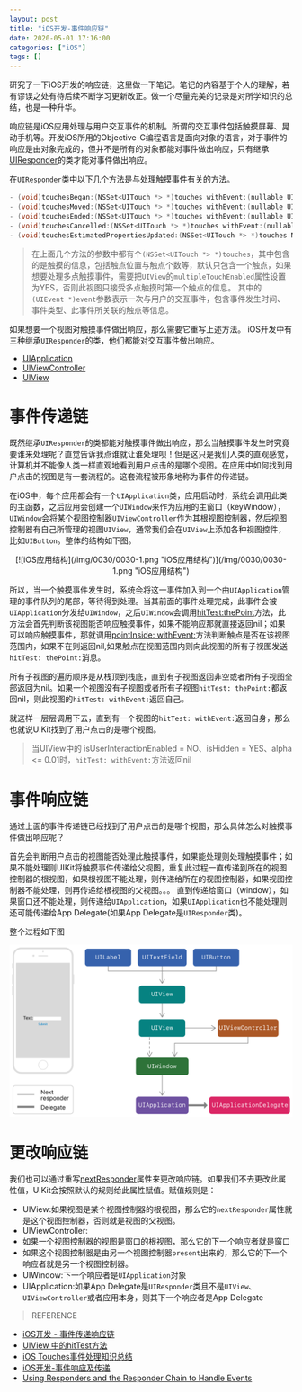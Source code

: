 ```yaml
---
layout: post
title: "iOS开发-事件响应链"
date: 2020-05-01 17:16:00
categories: ["iOS"]
tags: []
---
```

研究了一下iOS开发的响应链，这里做一下笔记。笔记的内容基于个人的理解，若有谬误之处有待后续不断学习更新改正。做一个尽量完美的记录是对所学知识的总结，也是一种升华。<!--more-->

响应链是iOS应用处理与用户交互事件的机制。所谓的交互事件包括触摸屏幕、晃动手机等。开发iOS所用的Objective-C编程语言是面向对象的语言，对于事件的响应是由对象完成的，但并不是所有的对象都能对事件做出响应，只有继承 <a href="https://developer.apple.com/documentation/uikit/uiresponder?language=objc">UIResponder</a>的类才能对事件做出响应。

在`UIResponder`类中以下几个方法是与处理触摸事件有关的方法。
```objective-c
- (void)touchesBegan:(NSSet<UITouch *> *)touches withEvent:(nullable UIEvent *)event;
- (void)touchesMoved:(NSSet<UITouch *> *)touches withEvent:(nullable UIEvent *)event;
- (void)touchesEnded:(NSSet<UITouch *> *)touches withEvent:(nullable UIEvent *)event;
- (void)touchesCancelled:(NSSet<UITouch *> *)touches withEvent:(nullable UIEvent *)event;
- (void)touchesEstimatedPropertiesUpdated:(NSSet<UITouch *> *)touches NS_AVAILABLE_IOS(9_1);
```
> 在上面几个方法的参数中都有个`(NSSet<UITouch *> *)touches`，其中包含的是触摸的信息，包括触点位置与触点个数等，默认只包含一个触点，如果想要处理多点触摸事件，需要把`UIView`的`multipleTouchEnabled`属性设置为YES，否则此视图只接受多点触摸时第一个触点的信息。
其中的`(UIEvent *)event`参数表示一次与用户的交互事件，包含事件发生时间、事件类型、此事件所关联的触点等信息。

如果想要一个视图对触摸事件做出响应，那么需要它重写上述方法。
iOS开发中有三种继承`UIResponder`的类，他们都能对交互事件做出响应。
- <a href="https://developer.apple.com/documentation/uikit/uiapplication?language=objc">UIApplication</a>
- <a href="https://developer.apple.com/documentation/uikit/uiviewcontroller?language=objc">UIViewController</a>
- <a href="https://developer.apple.com/documentation/uikit/uiview?language=objc">UIView</a>


# 事件传递链
既然继承`UIResponder`的类都能对触摸事件做出响应，那么当触摸事件发生时究竟要谁来处理呢？直觉告诉我点谁就让谁处理呗！但是这只是我们人类的直观感觉，计算机并不能像人类一样直观地看到用户点击的是哪个视图。在应用中如何找到用户点击的视图是有一套流程的。这套流程被形象地称为事件的传递链。

在iOS中，每个应用都会有一个`UIApplication`类，应用启动时，系统会调用此类的主函数，之后应用会创建一个`UIWindow`来作为应用的主窗口（keyWindow），`UIWindow`会将某个视图控制器`UIViewController`作为其根视图控制器，然后视图控制器有自己所管理的视图`UIView`，通常我们会在`UIView`上添加各种视图控件，比如`UIButton`。整体的结构如下图。
<center>[![iOS应用结构](/img/0030/0030-1.png "iOS应用结构")](/img/0030/0030-1.png "iOS应用结构")</center>

所以，当一个触摸事件发生时，系统会将这一事件加入到一个由`UIApplication`管理的事件队列的尾部，等待得到处理。当其前面的事件处理完成，此事件会被`UIApplication`分发给`UIWindow`，之后`UIWindow`会调用<a href="https://developer.apple.com/documentation/quartzcore/catransformlayer/1805274-hittest?language=occ">hitTest:thePoint</a>方法，此方法会首先判断该视图能否响应触摸事件，如果不能响应那就直接返回nil；如果可以响应触摸事件，那就调用<a href="https://developer.apple.com/documentation/uikit/uiview/1622533-pointinside?language=occ">pointInside: withEvent:</a>方法判断触点是否在该视图范围内，如果不在则返回nil,如果触点在视图范围内则向此视图的所有子视图发送`hitTest: thePoint:`消息。

所有子视图的遍历顺序是从栈顶到栈底，直到有子视图返回非空或者所有子视图全部返回为nil。如果一个视图没有子视图或者所有子视图`hitTest: thePoint:`都返回nil，则此视图的`hitTest: withEvent:`返回自己。

就这样一层层调用下去，直到有一个视图的`hitTest: withEvent:`返回自身，那么也就说UIKit找到了用户点击的是哪个视图。

> 当UIView中的 isUserInteractionEnabled = NO、isHidden = YES、alpha <= 0.01时，`hitTest: withEvent:`方法返回nil

# 事件响应链
通过上面的事件传递链已经找到了用户点击的是哪个视图，那么具体怎么对触摸事件做出响应呢？

首先会判断用户点击的视图能否处理此触摸事件，如果能处理则处理触摸事件；如果不能处理则UIKit将触摸事件传递给父视图，重复此过程一直传递到所在的视图控制器的根视图，如果根视图不能处理，则传递给所在的视图控制器，如果视图控制器不能处理，则再传递给根视图的父视图。。。
直到传递给窗口（window），如果窗口还不能处理，则传递给`UIApplication`，如果`UIApplication`也不能处理则还可能传递给App Delegate(如果App Delegate是`UIResponder`类)。

整个过程如下图

[![响应链结构](/img/0030/0030-2.png "响应链结构")](/img/0030/0030-2.png "响应链结构")

# 更改响应链
我们也可以通过重写<a href="https://developer.apple.com/documentation/uikit/uiresponder/1621099-nextresponder?language=objc">nextResponder</a>属性来更改响应链。如果我们不去更改此属性值，UIKit会按照默认的规则给此属性赋值。赋值规则是：
- UIView:如果视图是某个视图控制器的根视图，那么它的`nextResponder`属性就是这个视图控制器，否则就是视图的父视图。
- UIViewController:
 - 如果一个视图控制器的视图是窗口的根视图，那么它的下一个响应者就是窗口
 - 如果这个视图控制器是由另一个视图控制器`present`出来的，那么它的下一个响应者就是另一个视图控制器。
- UIWindow:下一个响应者是`UIApplication`对象
- UIApplication:如果App Delegate是`UIResponder`类且不是`UIView`、`UIViewController`或者应用本身，则其下一个响应者是App Delegate

> REFERENCE
- <a href="https://www.jianshu.com/p/d05e3a82dfc8">iOS开发 - 事件传递响应链</a>
- <a href="https://juejin.im/post/5cd40dabf265da03b11f51a4">UIView 中的hitTest方法</a>
- <a href="https://www.jianshu.com/p/44a5b59e7e85">iOS Touches事件处理知识总结</a>
- <a href="http://zhangzr.cn/2018/02/07/iOS%E5%BC%80%E5%8F%91-%E4%BA%8B%E4%BB%B6%E5%93%8D%E5%BA%94%E5%8F%8A%E4%BC%A0%E9%80%92/">iOS开发-事件响应及传递</a>
- <a href="https://developer.apple.com/documentation/uikit/touches_presses_and_gestures/using_responders_and_the_responder_chain_to_handle_events?language=objc">Using Responders and the Responder Chain to Handle Events</a>